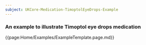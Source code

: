 ```yaml
---
subject: UKCore-Medication-TimoptolEyeDrops-Example
---
```

### An example to illustrate Timoptol eye drops medication

{{page:Home/Examples/ExampleTemplate.page.md}}